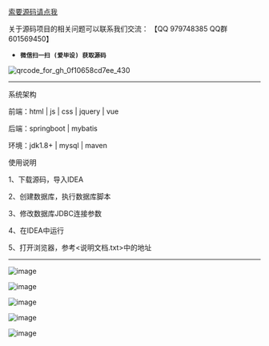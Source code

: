 

[索要源码请点我](http://mp.weixin.qq.com/mp/appmsgalbum?__biz=MzkwMDY3MTY0Nw==&action=getalbum&album_id=3423120253595582465&scene=173&subscene=&sessionid=svr_dbd799d91a1&enterid=1713666527&from_msgid=&from_itemidx=&count=3&nolastread=1#wechat_redirect)

关于源码项目的相关问题可以联系我们交流： 【QQ 979748385 QQ群 601569450】 

- **`微信扫一扫 (爱毕设) 获取源码`**

![qrcode_for_gh_0f10658cd7ee_430](https://github.com/hjsdjko/onlyzaixianshangcheng/assets/120558513/edfc28fc-d9df-4e81-ac62-d02aa360e379)

***************************************************************

系统架构

前端：html | js | css | jquery | vue

后端：springboot | mybatis

环境：jdk1.8+ | mysql | maven

使用说明

1、下载源码，导入IDEA

2、创建数据库，执行数据库脚本

3、修改数据库JDBC连接参数

4、在IDEA中运行

5、打开浏览器，参考<说明文档.txt>中的地址

***************************************************************

![image](https://github.com/hjsdjko/springbootr4n67/assets/120558513/db779921-96b2-493e-8d35-087e15d9924a)

![image](https://github.com/hjsdjko/springbootr4n67/assets/120558513/9e84d5a9-d4e1-4b1e-882a-b23c14a52dfe)

![image](https://github.com/hjsdjko/springbootr4n67/assets/120558513/a22b2c19-27b3-47d8-ba27-6218abe90c23)

![image](https://github.com/hjsdjko/springbootr4n67/assets/120558513/287f23cd-605f-4d4f-81a5-cd062a208261)

![image](https://github.com/hjsdjko/springbootr4n67/assets/120558513/8ae3e124-2680-45e5-84a2-fa07effa889d)
